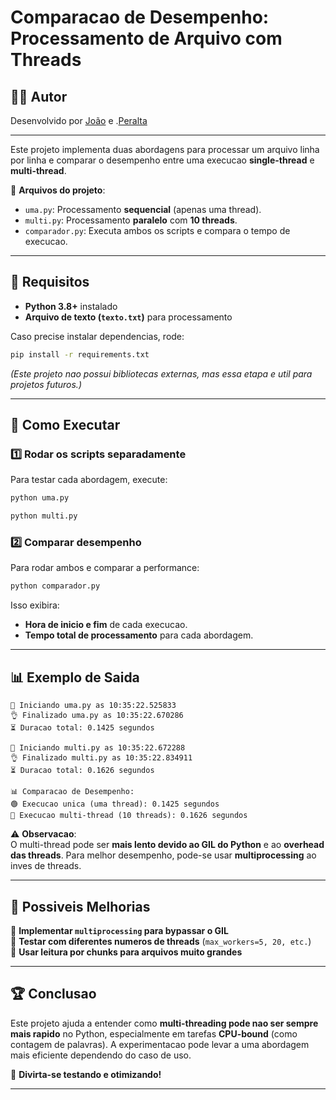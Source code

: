 # Comparacao de Desempenho: Processamento de Arquivo com Threads

## 👨‍💻 Autor

Desenvolvido por [João](https://github.com/joaopalmasbr) e .[Peralta](https://github.com/Emmanuelperalta8)

---

Este projeto implementa duas abordagens para processar um arquivo linha por linha e comparar o desempenho entre uma execucao **single-thread** e **multi-thread**.

📌 **Arquivos do projeto**:

- `uma.py`: Processamento **sequencial** (apenas uma thread).
- `multi.py`: Processamento **paralelo** com **10 threads**.
- `comparador.py`: Executa ambos os scripts e compara o tempo de execucao.

---

## 👥 Requisitos

- **Python 3.8+** instalado
- **Arquivo de texto (`texto.txt`)** para processamento

Caso precise instalar dependencias, rode:

```sh
pip install -r requirements.txt
```

_(Este projeto nao possui bibliotecas externas, mas essa etapa e util para projetos futuros.)_

---

## 🚀 Como Executar

### 1️⃣ **Rodar os scripts separadamente**

Para testar cada abordagem, execute:

```sh
python uma.py
```

```sh
python multi.py
```

### 2️⃣ **Comparar desempenho**

Para rodar ambos e comparar a performance:

```sh
python comparador.py
```

Isso exibira:

- **Hora de inicio e fim** de cada execucao.
- **Tempo total de processamento** para cada abordagem.

---

## 📊 Exemplo de Saida

```
📌 Iniciando uma.py as 10:35:22.525833
👌 Finalizado uma.py as 10:35:22.670286
⏳ Duracao total: 0.1425 segundos

📌 Iniciando multi.py as 10:35:22.672288
👌 Finalizado multi.py as 10:35:22.834911
⏳ Duracao total: 0.1626 segundos

📊 Comparacao de Desempenho:
🟢 Execucao unica (uma thread): 0.1425 segundos
🔴 Execucao multi-thread (10 threads): 0.1626 segundos
```

⚠️ **Observacao**:  
O multi-thread pode ser **mais lento devido ao GIL do Python** e ao **overhead das threads**. Para melhor desempenho, pode-se usar **multiprocessing** ao inves de threads.

---

## 🔧 Possiveis Melhorias

💪 **Implementar `multiprocessing` para bypassar o GIL**  
💪 **Testar com diferentes numeros de threads** (`max_workers=5, 20, etc.`)  
💪 **Usar leitura por chunks para arquivos muito grandes**

---

## 🏆 Conclusao

Este projeto ajuda a entender como **multi-threading pode nao ser sempre mais rapido** no Python, especialmente em tarefas **CPU-bound** (como contagem de palavras). A experimentacao pode levar a uma abordagem mais eficiente dependendo do caso de uso.

🚀 **Divirta-se testando e otimizando!**

---

